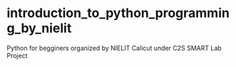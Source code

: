 # introduction_to_python_programming_by_nielit
Python for begginers organized by NIELIT Calicut under C2S SMART Lab Project
